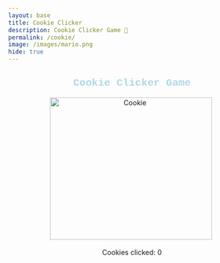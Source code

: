 ```yaml
---
layout: base
title: Cookie Clicker
description: Cookie Clicker Game 🍪
permalink: /cookie/
image: /images/mario.png
hide: true
---
```

<!-- Cookie Clicker Game -->
<div id="cookie-game-container" style="text-align: center; margin-top: 20px;">
  <h2 style="color: lightblue; font-family: courier new">Cookie Clicker Game</h2>
  <img id="cookie" src="{{site.baseurl}}/images/Fortune_cookie.png" alt="Cookie" style="cursor: pointer;" width="330px" height="290px">
  <img source>
  <p>Cookies clicked: <span id="counter">0</span></p>
  <audio id="cookie-sound" src="{{site.baseurl}}/sounds/Tearing Crunch.mp3" preload="auto"></audio>
</div>
<script>
  let counter = 0;
  document.getElementById('cookie').addEventListener('click', function() {
    counter++;
    document.getElementById('counter').textContent = counter;
    document.getElementById('cookie-sound').play();
  });
</script>